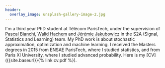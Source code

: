 ```yaml
---
header:
  overlay_image: unsplash-gallery-image-2.jpg
---
```



I'm a third year PhD student at Télécom ParisTech, under the supervision of [Pascal Bianchi](https://bianchi.wp.imt.fr/), [Walid Hachem](http://www-syscom.univ-mlv.fr/~whachem/) and [Jérémie Jakubowicz](http://www-public.tem-tsp.eu/~jakubowi/) in the S2A (Signal, Statistics and Learning) team. My PhD work is about stochastic approximation, optimization and machine learning. I received the Masters degrees in 2015 from ENSAE ParisTech, where I studied statistics, and from Paris XI University, where I studied advanced probability. Here is my [CV]({{site.baseurl}}{% link cv.pdf %}).

